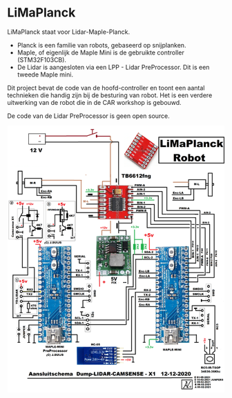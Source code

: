# LiMaPlanck

LiMaPlanck staat voor Lidar-Maple-Planck.

* Planck is een familie van robots, gebaseerd op snijplanken.
* Maple, of eigenlijk de Maple Mini is de gebruikte controller (STM32F103CB).
* De Lidar is aangesloten via een LPP - Lidar PreProcessor. Dit is een tweede Maple mini.

Dit project bevat de code van de hoofd-controller en toont een aantal technieken die handig zijn bij de besturing van robot.
Het is een verdere uitwerking van de robot die in de CAR workshop is gebouwd.

De code van de Lidar PreProcessor is geen open source.

![Het aansluitschema](Lidar-x1-2-STM32schema.png)
